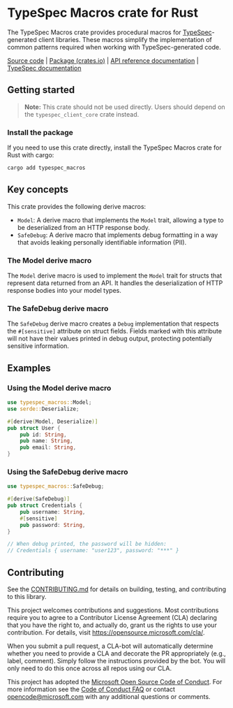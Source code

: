 # TypeSpec Macros crate for Rust

The TypeSpec Macros crate provides procedural macros for [TypeSpec](https://typespec.io)-generated client libraries. These macros simplify the implementation of common patterns required when working with TypeSpec-generated code.

[Source code] | [Package (crates.io)] | [API reference documentation] | [TypeSpec documentation]

## Getting started

> **Note:** This crate should not be used directly. Users should depend on the `typespec_client_core` crate instead.
### Install the package

If you need to use this crate directly, install the TypeSpec Macros crate for Rust with cargo:

```bash
cargo add typespec_macros
```

## Key concepts

This crate provides the following derive macros:

- `Model`: A derive macro that implements the `Model` trait, allowing a type to be deserialized from an HTTP response body.
- `SafeDebug`: A derive macro that implements debug formatting in a way that avoids leaking personally identifiable information (PII).

### The Model derive macro

The `Model` derive macro is used to implement the `Model` trait for structs that represent data returned from an API. It handles the deserialization of HTTP response bodies into your model types.

### The SafeDebug derive macro

The `SafeDebug` derive macro creates a `Debug` implementation that respects the `#[sensitive]` attribute on struct fields. Fields marked with this attribute will not have their values printed in debug output, protecting potentially sensitive information.

## Examples

### Using the Model derive macro

```rust
use typespec_macros::Model;
use serde::Deserialize;

#[derive(Model, Deserialize)]
pub struct User {
    pub id: String,
    pub name: String,
    pub email: String,
}
```

### Using the SafeDebug derive macro

```rust
use typespec_macros::SafeDebug;

#[derive(SafeDebug)]
pub struct Credentials {
    pub username: String,
    #[sensitive]
    pub password: String,
}

// When debug printed, the password will be hidden:
// Credentials { username: "user123", password: "***" }
```

## Contributing

See the [CONTRIBUTING.md] for details on building, testing, and contributing to this library.

This project welcomes contributions and suggestions. Most contributions require you to agree to a Contributor License Agreement (CLA) declaring that you have the right to, and actually do, grant us the rights to use your contribution. For details, visit <https://opensource.microsoft.com/cla/>.

When you submit a pull request, a CLA-bot will automatically determine whether you need to provide a CLA and decorate the PR appropriately (e.g., label, comment). Simply follow the instructions provided by the bot. You will only need to do this once across all repos using our CLA.

This project has adopted the [Microsoft Open Source Code of Conduct]. For more information see the [Code of Conduct FAQ] or contact <opencode@microsoft.com> with any additional questions or comments.

[Source code]: https://github.com/Azure/azure-sdk-for-rust/tree/main/sdk/typespec/typespec_macros/src
[Package (crates.io)]: https://crates.io/crates/typespec_macros
[API reference documentation]: https://docs.rs/typespec_macros
[TypeSpec documentation]: https://typespec.io/
[CONTRIBUTING.md]: https://github.com/Azure/azure-sdk-for-rust/blob/main/CONTRIBUTING.md
[Microsoft Open Source Code of Conduct]: https://opensource.microsoft.com/codeofconduct/
[Code of Conduct FAQ]: https://opensource.microsoft.com/codeofconduct/faq/

